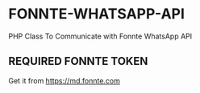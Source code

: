 # FONNTE-WHATSAPP-API
PHP Class To Communicate with Fonnte WhatsApp API

## REQUIRED FONNTE TOKEN
   Get it from https://md.fonnte.com
